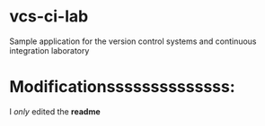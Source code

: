 # vcs-ci-lab
Sample application for the version control systems and continuous integration laboratory

# Modificationssssssssssssss:

I *only* edited the __readme__